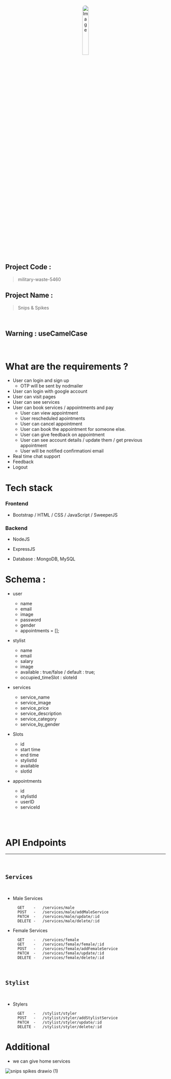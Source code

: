 <p  align="center">
<img src="https://user-images.githubusercontent.com/106810850/229245859-a25d1ba5-34ac-4aff-8897-01edf9c7d41f.jpg" alt="Image" style="width: 20%; border-radius:50%">
</p>

## Project Code :  
   > military-waste-5460

## Project Name : 
   > Snips & Spikes

<br>

## Warning :  useCamelCase  



  
<br>

# What are the requirements ?

- User can login and sign up
    - OTP will be sent by nodmailer
- User can login with google account
- User can visit pages 
- User can see services 
- User can book services / appointments and pay
    - User can view appointment 
    - User rescheduled apointments
    - User can cancel appointment
    - User can book the appointment for someone else.
    - User can give feedback on appointment
    - User can see account details / update them / get previous appointment  
    - User will be notified confirmationi email 
- Real time chat support
- Feedback 
- Logout 



# Tech stack 

### Frontend 

- Bootstrap / HTML / CSS / JavaScript / SweeperJS 

### Backend 
 
- NodeJS 
- ExpressJS

- Database : MongoDB, MySQL 



# Schema : 

- user 
     - name
     - email
     - image
     - password
     - gender 
     - appointments = [];

- stylist 
     - name 
     - email 
     - salary
     - image 
     - available : true/false / default : true;
     - occupied_timeSlot : sloteId 


- services 

    - service_name 
    - service_image
    - service_price
    - service_description
    - service_category 
    - service_by_gender



- Slots 
     - id
     - start time
     - end time
     - stylistId
     - available
     - slotId  


- appointments 
    - id 
    - stylistId
    - userID
    - serviceId


## 
<br>

# API Endpoints 
----
<br>

## `Services`
<br>   

- Male Services
                
        GET    -   /services/male 
        POST   -   /services/male/addMaleService
        PATCH  -   /services/male/update/:id
        DELETE -   /services/male/delete/:id

- Female Services

        GET    -   /services/female 
        GET    -   /services/female/female/:id 
        POST   -   /services/female/addFemaleService
        PATCH  -   /services/female/update/:id
        DELETE -   /services/female/delete/:id


<br>

## `Stylist`
<br>   

- Stylers 
                
        GET    -   /stylist/styler 
        POST   -   /stylist/styler/addStylistService
        PATCH  -   /stylist/styler/update/:id
        DELETE -   /stylist/styler/delete/:id

# Additional 
- we can give home services



![snips spikes drawio (1)](https://user-images.githubusercontent.com/87657007/228304975-dc21afa6-a2bb-407a-bcd0-fbd1d1baa52c.png)

